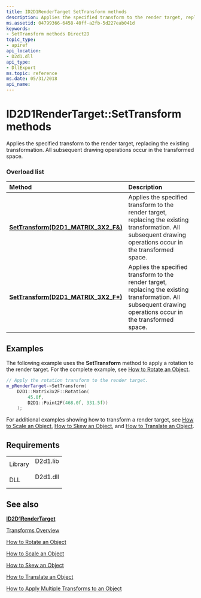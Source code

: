 ```yaml
---
title: ID2D1RenderTarget SetTransform methods
description: Applies the specified transform to the render target, replacing the existing transformation. All subsequent drawing operations occur in the transformed space.
ms.assetid: 04799366-6458-40ff-a2fb-5d227eab041d
keywords:
- SetTransform methods Direct2D
topic_type:
- apiref
api_location:
- D2d1.dll
api_type:
- DllExport
ms.topic: reference
ms.date: 05/31/2018
api_name: 
---
```


# ID2D1RenderTarget::SetTransform methods

Applies the specified transform to the render target, replacing the existing transformation. All subsequent drawing operations occur in the transformed space.

### Overload list



| Method                                                                                              | Description                                                                                                                                                                |
|:----------------------------------------------------------------------------------------------------|:---------------------------------------------------------------------------------------------------------------------------------------------------------------------------|
| [**SetTransform(D2D1\_MATRIX\_3X2\_F&)**](https://msdn.microsoft.com/library/Dd316904(v=VS.85).aspx)  | Applies the specified transform to the render target, replacing the existing transformation. All subsequent drawing operations occur in the transformed space. <br/> |
| [**SetTransform(D2D1\_MATRIX\_3X2\_F\*)**](https://msdn.microsoft.com/library/Dd316901(v=VS.85).aspx) | Applies the specified transform to the render target, replacing the existing transformation. All subsequent drawing operations occur in the transformed space.<br/>  |



## Examples

The following example uses the **SetTransform** method to apply a rotation to the render target. For the complete example, see [How to Rotate an Object](how-to-rotate.md).


```C++
// Apply the rotation transform to the render target.
m_pRenderTarget->SetTransform(
    D2D1::Matrix3x2F::Rotation(
        45.0f,
        D2D1::Point2F(468.0f, 331.5f))
    );
```



For additional examples showing how to transform a render target, see [How to Scale an Object](how-to-scale.md), [How to Skew an Object](how-to-skew.md), and [How to Translate an Object](how-to-translate.md).

## Requirements



|                    |                                                                                     |
|--------------------|-------------------------------------------------------------------------------------|
| Library<br/> | <dl> <dt>D2d1.lib</dt> </dl> |
| DLL<br/>     | <dl> <dt>D2d1.dll</dt> </dl> |



## See also

<dl> <dt>

[**ID2D1RenderTarget**](https://msdn.microsoft.com/library/Dd371766(v=VS.85).aspx)
</dt> <dt>

[Transforms Overview](direct2d-transforms-overview.md)
</dt> <dt>

[How to Rotate an Object](how-to-rotate.md)
</dt> <dt>

[How to Scale an Object](how-to-scale.md)
</dt> <dt>

[How to Skew an Object](how-to-skew.md)
</dt> <dt>

[How to Translate an Object](how-to-translate.md)
</dt> <dt>

[How to Apply Multiple Transforms to an Object](how-to-apply-multiple-transforms.md)
</dt> </dl>

 

 





